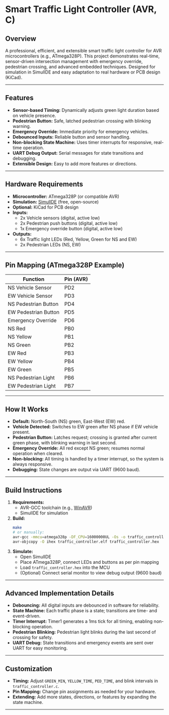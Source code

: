 # Smart Traffic Light Controller (AVR, C)

## Overview
A professional, efficient, and extensible smart traffic light controller for AVR microcontrollers (e.g., ATmega328P). This project demonstrates real-time, sensor-driven intersection management with emergency override, pedestrian crossing, and advanced embedded techniques. Designed for simulation in SimulIDE and easy adaptation to real hardware or PCB design (KiCad).

---

## Features
- **Sensor-based Timing:** Dynamically adjusts green light duration based on vehicle presence.
- **Pedestrian Button:** Safe, latched pedestrian crossing with blinking warning.
- **Emergency Override:** Immediate priority for emergency vehicles.
- **Debounced Inputs:** Reliable button and sensor handling.
- **Non-blocking State Machine:** Uses timer interrupts for responsive, real-time operation.
- **UART Debug Output:** Serial messages for state transitions and debugging.
- **Extensible Design:** Easy to add more features or directions.

---

## Hardware Requirements
- **Microcontroller:** ATmega328P (or compatible AVR)
- **Simulation:** [SimulIDE](https://www.simulide.com/p/downloads.html) (free, open-source)
- **Optional:** KiCad for PCB design
- **Inputs:**
  - 2x Vehicle sensors (digital, active low)
  - 2x Pedestrian push buttons (digital, active low)
  - 1x Emergency override button (digital, active low)
- **Outputs:**
  - 6x Traffic light LEDs (Red, Yellow, Green for NS and EW)
  - 2x Pedestrian LEDs (NS, EW)

---

## Pin Mapping (ATmega328P Example)
| Function              | Pin (AVR) |
|-----------------------|-----------|
| NS Vehicle Sensor     | PD2       |
| EW Vehicle Sensor     | PD3       |
| NS Pedestrian Button  | PD4       |
| EW Pedestrian Button  | PD5       |
| Emergency Override    | PD6       |
| NS Red                | PB0       |
| NS Yellow             | PB1       |
| NS Green              | PB2       |
| EW Red                | PB3       |
| EW Yellow             | PB4       |
| EW Green              | PB5       |
| NS Pedestrian Light   | PB6       |
| EW Pedestrian Light   | PB7       |

---

## How It Works
- **Default:** North-South (NS) green, East-West (EW) red.
- **Vehicle Detected:** Switches to EW green after NS phase if EW vehicle present.
- **Pedestrian Button:** Latches request; crossing is granted after current green phase, with blinking warning in last second.
- **Emergency Override:** All red except NS green; resumes normal operation when cleared.
- **Non-blocking:** All timing is handled by a timer interrupt, so the system is always responsive.
- **Debugging:** State changes are output via UART (9600 baud).

---

## Build Instructions
1. **Requirements:**
   - AVR-GCC toolchain (e.g., [WinAVR](https://sourceforge.net/projects/winavr/))
   - SimulIDE for simulation
2. **Build:**
   ```sh
   make
   # or manually:
   avr-gcc -mmcu=atmega328p -DF_CPU=16000000UL -Os -o traffic_controller.elf traffic_controller.c
   avr-objcopy -O ihex traffic_controller.elf traffic_controller.hex
   ```
3. **Simulate:**
   - Open SimulIDE
   - Place ATmega328P, connect LEDs and buttons as per pin mapping
   - Load `traffic_controller.hex` into the MCU
   - (Optional) Connect serial monitor to view debug output (9600 baud)

---

## Advanced Implementation Details
- **Debouncing:** All digital inputs are debounced in software for reliability.
- **State Machine:** Each traffic phase is a state; transitions are time- and event-driven.
- **Timer Interrupt:** Timer1 generates a 1ms tick for all timing, enabling non-blocking operation.
- **Pedestrian Blinking:** Pedestrian light blinks during the last second of crossing for safety.
- **UART Debug:** State transitions and emergency events are sent over UART for easy monitoring.

---

## Customization
- **Timing:** Adjust `GREEN_MIN`, `YELLOW_TIME`, `PED_TIME`, and blink intervals in `traffic_controller.c`.
- **Pin Mapping:** Change pin assignments as needed for your hardware.
- **Extending:** Add more states, directions, or features by expanding the state machine.

---

